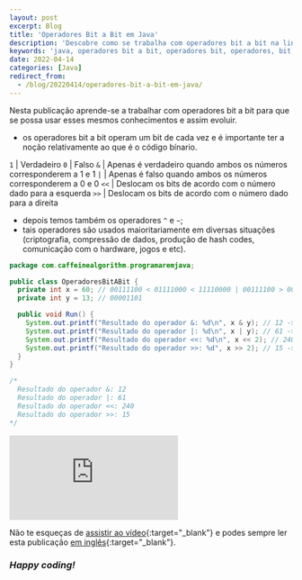 ```yaml
---
layout: post
excerpt: Blog
title: 'Operadores Bit a Bit em Java'
description: 'Descobre como se trabalha com operadores bit a bit na linguagem de programação Java. Obtém respostas às tuas dúvidas com a teoria e os exemplos apresentados.'
keywords: 'java, operadores bit a bit, operadores bit, operadores, bit, publicação'
date: 2022-04-14
categories: [Java]
redirect_from:
  - /blog/20220414/operadores-bit-a-bit-em-java/
---
```


Nesta publicação aprende-se a trabalhar com operadores bit a bit para que se possa usar esses mesmos conhecimentos e assim evoluir.

- os operadores bit a bit operam um bit de cada vez e é importante ter a noção relativamente ao que é o código bínario.

`1` | Verdadeiro
`0` | Falso
`&` | Apenas é verdadeiro quando ambos os números corresponderem a 1 e 1
`|` | Apenas é falso quando ambos os números corresponderem a 0 e 0
`<<` | Deslocam os bits de acordo com o número dado para a esquerda
`>>` | Deslocam os bits de acordo com o número dado para a direita

- depois temos também os operadores `^` e `~`;
- tais operadores são usados maioritariamente em diversas situações (criptografia, compressão de dados, produção de hash codes, comunicação com o hardware, jogos e etc).

```java
package com.caffeinealgorithm.programaremjava;

public class OperadoresBitABit {
  private int x = 60; // 00111100 < 01111000 < 11110000 | 00111100 > 00011110 > 00001111
  private int y = 13; // 00001101

  public void Run() {
    System.out.printf("Resultado do operador &: %d\n", x & y); // 12 -> 00001100
    System.out.printf("Resultado do operador |: %d\n", x | y); // 61 -> 00111101
    System.out.printf("Resultado do operador <<: %d\n", x << 2); // 240 -> 11110000
    System.out.printf("Resultado do operador >>: %d", x >> 2); // 15 -> 00001111
  }
}

/*
  Resultado do operador &: 12
  Resultado do operador |: 61
  Resultado do operador <<: 240
  Resultado do operador >>: 15
*/
```

<div class="video-container">
  <iframe src="https://www.youtube.com/embed/f_RICgMykc8" frameborder="0" allowfullscreen></iframe>
</div>

Não te esqueças de [assistir ao vídeo](https://youtu.be/f_RICgMykc8){:target="\_blank"} e podes sempre ler esta publicação [em inglês](https://nelsonsilvadev.com/blog/bitwise-operators-in-java/){:target="\_blank"}.

### _Happy coding!_
